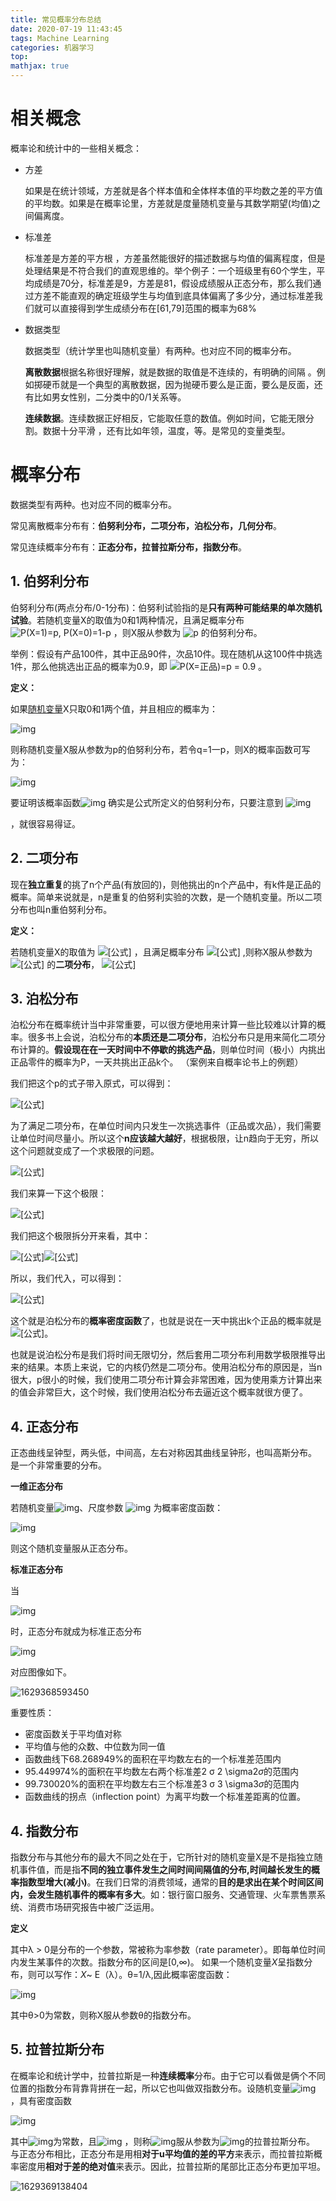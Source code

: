 ```yaml
---
title: 常见概率分布总结
date: 2020-07-19 11:43:45
tags: Machine Learning
categories: 机器学习
top:
mathjax: true
---
```

# 相关概念

 概率论和统计中的一些相关概念：

- 方差

   如果是在统计领域，方差就是各个样本值和全体样本值的平均数之差的平方值的平均数。如果是在概率论里，方差就是度量随机变量与其数学期望(均值)之间偏离度。 

- 标准差

  标准差是方差的平方根 ，方差虽然能很好的描述数据与均值的偏离程度，但是处理结果是不符合我们的直观思维的。举个例子：一个班级里有60个学生，平均成绩是70分，标准差是9，方差是81，假设成绩服从正态分布，那么我们通过方差不能直观的确定班级学生与均值到底具体偏离了多少分，通过标准差我们就可以直接得到学生成绩分布在[61,79]范围的概率为68%

- 数据类型

  数据类型（统计学里也叫随机变量）有两种。也对应不同的概率分布。

  **离散数据**根据名称很好理解，就是数据的取值是不连续的，有明确的间隔 。例如掷硬币就是一个典型的离散数据，因为抛硬币要么是正面，要么是反面，还有比如男女性别，二分类中的0/1关系等。

  **连续数据**。连续数据正好相反，它能取任意的数值。例如时间，它能无限分割。数据十分平滑 ，还有比如年领，温度，等。是常见的变量类型。
  

<!-- more -->

# 概率分布

数据类型有两种。也对应不同的概率分布。

常见离散概率分布有：**伯努利分布，二项分布，泊松分布，几何分布**。

常见连续概率分布有：**正态分布，拉普拉斯分布，指数分布**。

## 1. 伯努利分布

伯努利分布(两点分布/0-1分布)：伯努利试验指的是**只有两种可能结果的单次随机试验**。若随机变量X的取值为0和1两种情况，且满足概率分布 ![P(X=1)=p, P(X=0)=1-p](https://www.zhihu.com/equation?tex=P%28X%3D1%29%3Dp%2C+P%28X%3D0%29%3D1-p) ，则X服从参数为 ![p](https://www.zhihu.com/equation?tex=p) 的伯努利分布。

举例：假设有产品100件，其中正品90件，次品10件。现在随机从这100件中挑选1件，那么他挑选出正品的概率为0.9，即 ![P(X=正品)=p = 0.9](https://www.zhihu.com/equation?tex=P%28X%3D%E6%AD%A3%E5%93%81%29%3Dp+%3D+0.9) 。

**定义：**

如果[随机变量](https://baike.baidu.com/item/随机变量)X只取0和1两个值，并且相应的概率为：

![img](https://bkimg.cdn.bcebos.com/formula/94dbb6dd3fcf103a46c81205a8e46d36.svg)

则称随机变量X服从参数为p的伯努利分布，若令q=1一p，则X的概率函数可写为：

![img](https://bkimg.cdn.bcebos.com/formula/6964206b823dda83d13fd409cb9075e5.svg)

要证明该概率函数![img](https://bkimg.cdn.bcebos.com/formula/b52ed39c539199d5f4d4c046e1ffaef8.svg) 确实是公式所定义的伯努利分布，只要注意到 ![img](https://bkimg.cdn.bcebos.com/formula/09841e3efde3f52360fcf239d100e590.svg)

 ，就很容易得证。

## 2. 二项分布

现在**独立重复**的挑了n个产品(有放回的)，则他挑出的n个产品中，有k件是正品的概率。简单来说就是，n是重复的伯努利实验的次数，是一个随机变量。所以二项分布也叫n重伯努利分布。

**定义：**

若随机变量X的取值为 ![[公式]](https://www.zhihu.com/equation?tex=0%EF%BC%8C1%EF%BC%8C...%EF%BC%8Cn) ，且满足概率分布 ![[公式]](https://www.zhihu.com/equation?tex=P%28X%3Dk%29%3D%5Cbinom%7Bn%7D%7Bk%7Dp%5E%7Bk%7D%281-p%29%5E%7Bn-k%7D) ,则称X服从参数为 ![[公式]](https://www.zhihu.com/equation?tex=n%2Cp) 的**二项分布**， ![[公式]](https://www.zhihu.com/equation?tex=X+%5Csim+B%28n%2Cp%29)

## 3. 泊松分布

 泊松分布在概率统计当中非常重要，可以很方便地用来计算一些比较难以计算的概率。很多书上会说，泊松分布的**本质还是二项分布**，泊松分布只是用来简化二项分布计算的。**假设现在在一天时间中不停歇的挑选产品**，则单位时间（极小）内挑出正品零件的概率为P，一天共挑出正品k个。 （案例来自概率论书上的例题）

我们把这个p的式子带入原式，可以得到：

![[公式]](https://www.zhihu.com/equation?tex=P%28k%29+%3D+C_n%5Ek+%5Ccdot+%7B%5Cfrac%7B%5Clambda%7D%7Bn%7D%7D%5E%7Bk%7D%281-%5Cfrac%7B%5Clambda%7D%7Bn%7D%29%5E%7Bn-k%7D+%5C%5C)



为了满足二项分布，在单位时间内只发生一次挑选事件（正品或次品），我们需要让单位时间尽量小。所以这个**n应该越大越好**，根据极限，让n趋向于无穷，所以这个问题就变成了一个求极限的问题。

![[公式]](https://www.zhihu.com/equation?tex=%5Cbegin%7Baligned%7D+P%28k%29+%3D+%5Clim_%7Bn+%5Cto+%5Cinfty%7D++C_n%5Ek+%5Ccdot%7B%5Cfrac%7B%5Clambda%7D%7Bn%7D%7D%5E%7Bk%7D%281-%5Cfrac%7B%5Clambda%7D%7Bn%7D%29%5E%7Bn-k%7D+%5Cend%7Baligned%7D+%5C%5C)



我们来算一下这个极限：

![[公式]](https://www.zhihu.com/equation?tex=%5Cbegin%7Baligned%7D+P%28k%29+%26%3D+%5Clim_%7Bn+%5Cto+%5Cinfty%7D++C_n%5Ek+%5Ccdot%7B%5Cfrac%7B%5Clambda%7D%7Bn%7D%7D%5E%7Bk%7D%281-%5Cfrac%7B%5Clambda%7D%7Bn%7D%29%5E%7Bn-k%7D+%5C%5C+%26%3D++%5Clim_%7Bn+%5Cto+%5Cinfty%7D+%5Cfrac%7Bn%28n-1%29%28n-2%29%5Ccdots%28n-k%2B1%29%7D%7Bk%21%7D%7B%5Cfrac%7B%5Clambda%7D%7Bn%7D%7D%5Ek%281-%5Cfrac%7B%5Clambda%7D%7Bn%7D%29%5E%7Bn-k%7D+%5C%5C+%26%3D+%5Clim_%7Bn+%5Cto+%5Cinfty%7D+%5Cfrac%7B%5Clambda%5Ek%7D%7Bk%21%7D+%281-%5Cfrac%7B%5Clambda%7D%7Bn%7D%29%5En%5Ccdot+%5Cfrac%7Bn%7D%7Bn%7D+%5Ccdot+%5Cfrac%7Bn-1%7D%7Bn%7D%5Ccdots+%5Cfrac%7Bn-k%2B1%7D%7Bn%7D+%281-%5Cfrac%7B%5Clambda%7D%7Bn%7D%29%5E%7B-k%7D+%5Cend%7Baligned%7D+%5C%5C)



我们把这个极限拆分开来看，其中：

![[公式]](https://www.zhihu.com/equation?tex=%5Cbegin%7Baligned%7D+%5Clim_%7Bn+%5Cto+%5Cinfty%7D%5Cfrac%7Bn%7D%7Bn%7D+%5Ccdot+%5Cfrac%7Bn-1%7D%7Bn%7D%5Ccdots+%5Cfrac%7Bn-k%2B1%7D%7Bn%7D+%281-%5Cfrac%7B%5Clambda%7D%7Bn%7D%29%5E%7B-k%7D+%3D+1+%5Cend%7Baligned%7D+%5C%5C)![[公式]](https://www.zhihu.com/equation?tex=%5Cbegin%7Baligned%7D+%5Clim_%7Bn+%5Cto+%5Cinfty%7D%281-%5Cfrac%7B%5Clambda%7D%7Bn%7D%29%5En+%26%3D+%5Clim_%7Bn%5Cto+%5Cinfty%7D%5C%7B%281%2B%5Cfrac%7B1%7D%7B-%5Cfrac%7Bn%7D%7B%5Clambda%7D%7D%29%5E%7B-%5Cfrac%7Bn%7D%7B%5Clambda%7D%7D%5C%7D%5E%7B-%5Clambda%7D%5C%5C+%26%3D+e%5E%7B-%5Clambda%7D+%5Cend%7Baligned%7D+%5C%5C)



所以，我们代入，可以得到：

![[公式]](https://www.zhihu.com/equation?tex=P%28k%29+%3D+%5Cfrac%7B%5Clambda%5Ek%7D%7Bk%21%7De%5E%7B-%5Clambda%7D+%5C%5C)



这个就是泊松分布的**概率密度函数**了，也就是说在一天中挑出k个正品的概率就是![[公式]](https://www.zhihu.com/equation?tex=%5Cfrac%7B%5Clambda%5Ek%7D%7Bk%21%7De%5E%7B-%5Clambda%7D)。

也就是说泊松分布是我们将时间无限切分，然后套用二项分布利用数学极限推导出来的结果。本质上来说，它的内核仍然是二项分布。使用泊松分布的原因是，当n很大，p很小的时候，我们使用二项分布计算会非常困难，因为使用乘方计算出来的值会非常巨大，这个时候，我们使用泊松分布去逼近这个概率就很方便了。

## 4. 正态分布

正态曲线呈钟型，两头低，中间高，左右对称因其曲线呈钟形，也叫高斯分布。 是一个非常重要的分布。

**一维正态分布**

若随机变量![img](https://bkimg.cdn.bcebos.com/formula/b7f43d75b3354a3bb6dccf21c32bdeff.svg)、尺度参数 ![img](https://bkimg.cdn.bcebos.com/formula/29ecac7d98ef7b8b7d4399a961ff7b42.svg) 为概率密度函数：

![img](https://bkimg.cdn.bcebos.com/formula/d8fc1a3696534a47f23d6bcb60c1212c.svg)

则这个随机变量服从正态分布。

**标准正态分布**

当

![img](https://bkimg.cdn.bcebos.com/formula/040c60274885dfce9652570e92cf8dcc.svg)

 时，正态分布就成为标准正态分布

![img](https://bkimg.cdn.bcebos.com/formula/a49f2d97f625020c180a64346e8cece7.svg)

对应图像如下。

![1629368593450](../AppData/Roaming/Typora/typora-user-images/1629368593450.png)

 重要性质：

- 密度函数关于平均值对称
- 平均值与他的众数、中位数为同一值
- 函数曲线下68.268949%的面积在平均数左右的一个标准差范围内
- 95.449974%的面积在平均数左右两个标准差2 σ 2 \sigma2*σ*的范围内
- 99.730020%的面积在平均数左右三个标准差3 σ 3 \sigma3*σ*的范围内
- 函数曲线的拐点（inflection point）为离平均数一个标准差距离的位置。

## 4. 指数分布

指数分布与其他分布的最大不同之处在于，它所针对的随机变量X是不是指独立随机事件值，而是指**不同的独立事件发生之间时间间隔值的分布,时间越长发生的概率指数型增大(减小)**。在我们日常的消费领域，通常的**目的是求出在某个时间区间内，会发生随机事件的概率有多大**。如：银行窗口服务、交通管理、火车票售票系统、消费市场研究报告中被广泛运用。

**定义**

其中λ > 0是分布的一个参数，常被称为率参数（rate parameter）。即每单位时间内发生某事件的次数。指数分布的区间是[0,∞)。 如果一个随机变量*X*呈指数分布，则可以写作：*X*~ E（λ）。θ=1/λ,因此概率密度函数：

![img](https://bkimg.cdn.bcebos.com/formula/b26bb385caa4f7ad35ce1b115141e2d2.svg)

 

其中θ>0为常数，则称X服从参数θ的指数分布。

## 5. 拉普拉斯分布

 在概率论和统计学中，拉普拉斯是一种**连续概率**分布。由于它可以看做是俩个不同位置的指数分布背靠背拼在一起，所以它也叫做双指数分布。设随机变量![img](https://bkimg.cdn.bcebos.com/formula/959ad200f9fb074d206b223d046b88ba.svg) ，具有密度函数

![img](https://bkimg.cdn.bcebos.com/formula/6f0bb2dfe2e78f1766705087eea0bb81.svg)

其中![img](https://bkimg.cdn.bcebos.com/formula/b006e7ce47334512fcd4f914ad7811bf.svg)为常数，且![img](https://bkimg.cdn.bcebos.com/formula/0054fbc91fc17f8f6e212a2c4ba69e20.svg) ，则称![img](https://bkimg.cdn.bcebos.com/formula/959ad200f9fb074d206b223d046b88ba.svg)服从参数为![img](https://bkimg.cdn.bcebos.com/formula/b006e7ce47334512fcd4f914ad7811bf.svg)的拉普拉斯分布。 与正态分布相比，正态分布是用相**对于u平均值的差的平方**来表示，而拉普拉斯概率密度用**相对于差的绝对值**来表示。因此，拉普拉斯的尾部比正态分布更加平坦。

 ![1629369138404](../AppData/Roaming/Typora/typora-user-images/1629369138404.png)

## 



